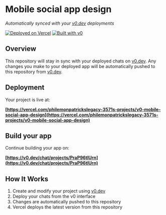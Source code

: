 # Mobile social app design

*Automatically synced with your [v0.dev](https://v0.dev) deployments*

[![Deployed on Vercel](https://img.shields.io/badge/Deployed%20on-Vercel-black?style=for-the-badge&logo=vercel)](https://vercel.com/philemonpatrickslegacy-3571s-projects/v0-mobile-social-app-design)
[![Built with v0](https://img.shields.io/badge/Built%20with-v0.dev-black?style=for-the-badge)](https://v0.dev/chat/projects/PraP96tlUrn)

## Overview

This repository will stay in sync with your deployed chats on [v0.dev](https://v0.dev).
Any changes you make to your deployed app will be automatically pushed to this repository from [v0.dev](https://v0.dev).

## Deployment

Your project is live at:

**[https://vercel.com/philemonpatrickslegacy-3571s-projects/v0-mobile-social-app-design](https://vercel.com/philemonpatrickslegacy-3571s-projects/v0-mobile-social-app-design)**

## Build your app

Continue building your app on:

**[https://v0.dev/chat/projects/PraP96tlUrn](https://v0.dev/chat/projects/PraP96tlUrn)**

## How It Works

1. Create and modify your project using [v0.dev](https://v0.dev)
2. Deploy your chats from the v0 interface
3. Changes are automatically pushed to this repository
4. Vercel deploys the latest version from this repository
